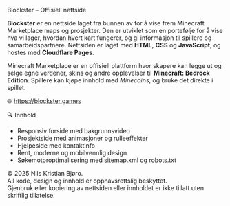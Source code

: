 Blockster – Offisiell nettside

**Blockster** er en nettside laget fra bunnen av for å vise frem Minecraft Marketplace maps og prosjekter. Den er utviklet som en portefølje for å vise hva vi lager, hvordan hvert kart fungerer, og gi informasjon til spillere og samarbeidspartnere.
Nettsiden er laget med **HTML**, **CSS** og **JavaScript**, og hostes med **Cloudflare Pages**.

Minecraft Marketplace er en offisiell plattform hvor skapere kan legge ut og selge egne verdener, skins og andre opplevelser til **Minecraft: Bedrock Edition**. Spillere kan kjøpe innhold med *Minecoins*, og bruke det direkte i spillet.

🌐 https://blockster.games

🔍 Innhold
- Responsiv forside med bakgrunnsvideo
- Prosjektside med animasjoner og rulleeffekter
- Hjelpeside med kontaktinfo
- Rent, moderne og mobilvennlig design
- Søkemotoroptimalisering med sitemap.xml og robots.txt

© 2025 Nils Kristian Bjøro.  
All kode, design og innhold er opphavsrettslig beskyttet.  
Gjenbruk eller kopiering av nettsiden eller innholdet er ikke tillatt uten skriftlig tillatelse.
